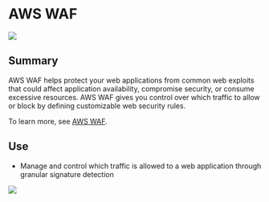 # AWS WAF

![](https://explore.skillbuilder.aws/files/a/w/aws_prod1_docebosaas_com/1721239200/ZEcL0bTnPYhQOsOBxow55Q/tincan/1795780_1704469401_o_1hjd4l7tc11hedc913i09dklbhj_zip/assets/xtAPMEZUN_nXYQL__JmVKkz4bLwQdvZO7.png)
## Summary

AWS WAF helps protect your web applications from common web exploits that could affect application availability, compromise security, or consume excessive resources. AWS WAF gives you control over which traffic to allow or block by defining customizable web security rules.

To learn more, see [AWS WAF](https://aws.amazon.com/waf/).

## Use

- Manage and control which traffic is allowed to a web application through granular signature detection


![](https://d1.awsstatic.com/Product-Page-Diagram_AWS-Web-Application-Firewall%402x.5f24d1b519ed1a88b7278c5d4cf7e4eeaf9b75cf.png)
